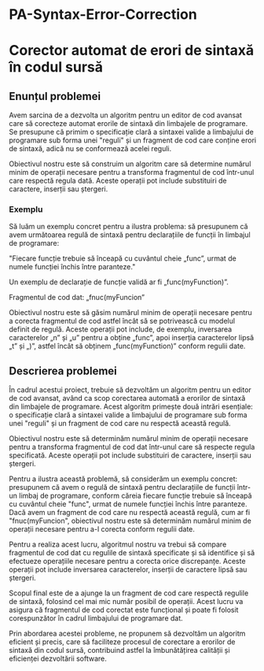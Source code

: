 # PA-Syntax-Error-Correction

# Corector automat de erori de sintaxă în codul sursă

## Enunțul problemei

Avem sarcina de a dezvolta un algoritm pentru un editor de cod avansat care să corecteze automat erorile de sintaxă din limbajele de programare. Se presupune că primim o specificație clară a sintaxei valide a limbajului de programare sub forma unei "reguli" și un fragment de cod care conține erori de sintaxă, adică nu se conformează acelei reguli.

Obiectivul nostru este să construim un algoritm care să determine numărul minim de operații necesare pentru a transforma fragmentul de cod într-unul care respectă regula dată. Aceste operații pot include substituiri de caractere, inserții sau ștergeri.

### Exemplu

Să luăm un exemplu concret pentru a ilustra problema: să presupunem că avem următoarea regulă de sintaxă pentru declarațiile de funcții în limbajul de programare:

"Fiecare funcție trebuie să înceapă cu cuvântul cheie „func”, urmat de numele funcției închis între paranteze."

Un exemplu de declarație de funcție validă ar fi „func(myFunction)”.

Fragmentul de cod dat: „fnuc(myFuncion”

Obiectivul nostru este să găsim numărul minim de operații necesare pentru a corecta fragmentul de cod astfel încât să se potrivească cu modelul definit de regulă. Aceste operații pot include, de exemplu, inversarea caracterelor „n” și „u” pentru a obține „func”, apoi inserția caracterelor lipsă „t” și „)”, astfel încât să obținem „func(myFunction)” conform regulii date.

## Descrierea problemei

În cadrul acestui proiect, trebuie să dezvoltăm un algoritm pentru un editor de cod avansat, având ca scop corectarea automată a erorilor de sintaxă din limbajele de programare. Acest algoritm primește două intrări esențiale: o specificație clară a sintaxei valide a limbajului de programare sub forma unei "reguli" și un fragment de cod care nu respectă această regulă.

Obiectivul nostru este să determinăm numărul minim de operații necesare pentru a transforma fragmentul de cod dat într-unul care să respecte regula specificată. Aceste operații pot include substituiri de caractere, inserții sau ștergeri.

Pentru a ilustra această problemă, să considerăm un exemplu concret: presupunem că avem o regulă de sintaxă pentru declarațiile de funcții într-un limbaj de programare, conform căreia fiecare funcție trebuie să înceapă cu cuvântul cheie "func", urmat de numele funcției închis între paranteze. Dacă avem un fragment de cod care nu respectă această regulă, cum ar fi "fnuc(myFuncion", obiectivul nostru este să determinăm numărul minim de operații necesare pentru a-l corecta conform regulii date.

Pentru a realiza acest lucru, algoritmul nostru va trebui să compare fragmentul de cod dat cu regulile de sintaxă specificate și să identifice și să efectueze operațiile necesare pentru a corecta orice discrepanțe. Aceste operații pot include inversarea caracterelor, inserții de caractere lipsă sau ștergeri.

Scopul final este de a ajunge la un fragment de cod care respectă regulile de sintaxă, folosind cel mai mic număr posibil de operații. Acest lucru va asigura că fragmentul de cod corectat este funcțional și poate fi folosit corespunzător în cadrul limbajului de programare dat.

Prin abordarea acestei probleme, ne propunem să dezvoltăm un algoritm eficient și precis, care să faciliteze procesul de corectare a erorilor de sintaxă din codul sursă, contribuind astfel la îmbunătățirea calității și eficienței dezvoltării software.

